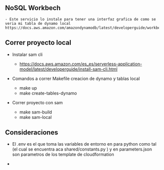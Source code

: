 

## NoSQL Workbech
    - Este servicio lo instale para tener una interfaz grafica de como se veria mi tabla de dynamo local
    https://docs.aws.amazon.com/amazondynamodb/latest/developerguide/workbench.settingup.html

## Correr proyecto local

- Instalar sam cli
    - https://docs.aws.amazon.com/es_es/serverless-application-model/latest/developerguide/install-sam-cli.html

- Comandos a correr Makefile creacion de dynamo y tablas local
    - make up
    - make create-tables-dynamo

- Correr proyecto con sam
    - make sam-build
    - make sam-local

## Consideraciones

- El .env es el que toma las variables de entorno en para python como tal (el cual se encuentra aca shared/constants.py ) y en parameters.json son parametros de los template de cloudformation

- 
